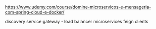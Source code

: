 https://www.udemy.com/course/domine-microservicos-e-mensageria-com-spring-cloud-e-docker/

discovery service
gateway - load balancer
microservices
feign clients
